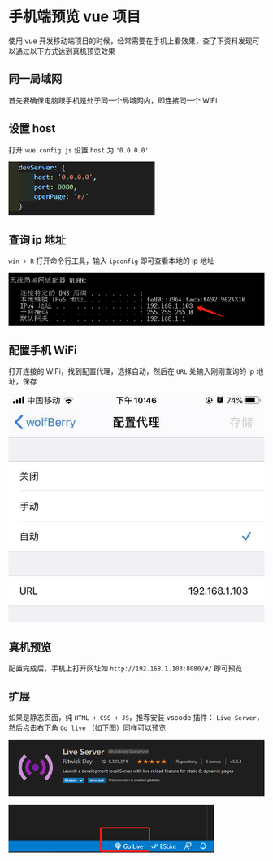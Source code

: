 # 手机端预览 vue 项目

使用 vue 开发移动端项目的时候，经常需要在手机上看效果，查了下资料发现可以通过以下方式达到真机预览效果

## 同一局域网

首先要确保电脑跟手机是处于同一个局域网内，即连接同一个 WiFi

## 设置 host

打开 `vue.config.js` 设置 `host` 为 `'0.0.0.0'`

![vue.config.js](https://github.com/Real102/resourceLibrary/raw/master/img/previewOnMobile/host.png "vue.config.js")

## 查询 ip 地址

`win + R` 打开命令行工具，输入 `ipconfig` 即可查看本地的 ip 地址

![ip地址](https://github.com/Real102/resourceLibrary/raw/master/img/previewOnMobile/ip.png "ip地址")

## 配置手机 WiFi

打开连接的 WiFi，找到配置代理，选择自动，然后在 `URL` 处输入刚刚查询的 ip 地址，保存

![WiFi配置](https://github.com/Real102/resourceLibrary/raw/master/img/previewOnMobile/wifi.png "WiFi配置")

## 真机预览

配置完成后，手机上打开网址如 `http://192.168.1.103:8080/#/` 即可预览

## 扩展

如果是静态页面，纯 `HTML + CSS + JS`，推荐安装 vscode 插件： `Live Server`，然后点击右下角 `Go live` （如下图）同样可以预览

![Go Live](https://github.com/Real102/resourceLibrary/raw/master/img/previewOnMobile/live.png "Go Live")

![Go Live](https://github.com/Real102/resourceLibrary/raw/master/img/previewOnMobile/goLive.png "Go Live")
